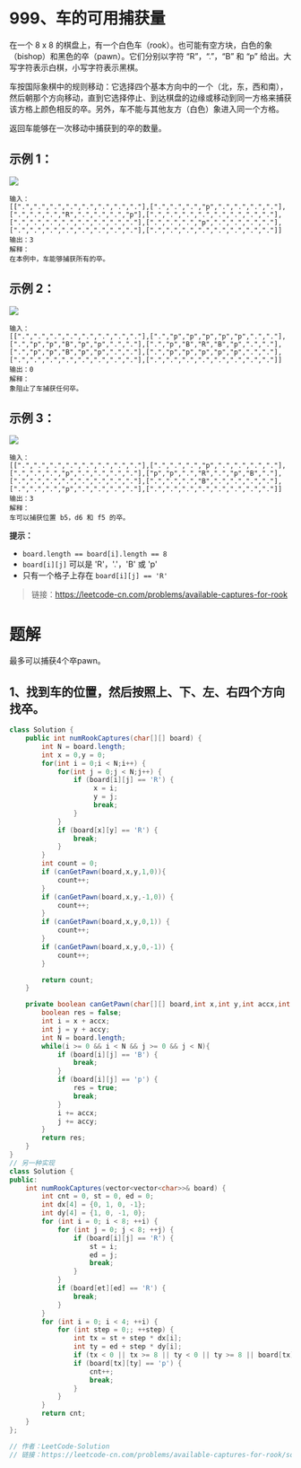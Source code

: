 # 999、车的可用捕获量
在一个 8 x 8 的棋盘上，有一个白色车（rook）。也可能有空方块，白色的象（bishop）和黑色的卒（pawn）。它们分别以字符 “R”，“.”，“B” 和 “p” 给出。大写字符表示白棋，小写字符表示黑棋。

车按国际象棋中的规则移动：它选择四个基本方向中的一个（北，东，西和南），然后朝那个方向移动，直到它选择停止、到达棋盘的边缘或移动到同一方格来捕获该方格上颜色相反的卒。另外，车不能与其他友方（白色）象进入同一个方格。

返回车能够在一次移动中捕获到的卒的数量。
 

## 示例 1：
![](../../images/999_example_1.png)

```
输入：
[[".",".",".",".",".",".",".","."],[".",".",".","p",".",".",".","."],[".",".",".","R",".",".",".","p"],[".",".",".",".",".",".",".","."],[".",".",".",".",".",".",".","."],[".",".",".","p",".",".",".","."],[".",".",".",".",".",".",".","."],[".",".",".",".",".",".",".","."]]
输出：3
解释：
在本例中，车能够捕获所有的卒。
```
## 示例 2：
![](../../images/999_example_2.png)

```
输入：
[[".",".",".",".",".",".",".","."],[".","p","p","p","p","p",".","."],[".","p","p","B","p","p",".","."],[".","p","B","R","B","p",".","."],[".","p","p","B","p","p",".","."],[".","p","p","p","p","p",".","."],[".",".",".",".",".",".",".","."],[".",".",".",".",".",".",".","."]]
输出：0
解释：
象阻止了车捕获任何卒。
```
## 示例 3：

![](../../images/999_example_3.png)
```
输入：
[[".",".",".",".",".",".",".","."],[".",".",".","p",".",".",".","."],[".",".",".","p",".",".",".","."],["p","p",".","R",".","p","B","."],[".",".",".",".",".",".",".","."],[".",".",".","B",".",".",".","."],[".",".",".","p",".",".",".","."],[".",".",".",".",".",".",".","."]]
输出：3
解释： 
车可以捕获位置 b5，d6 和 f5 的卒。
```

**提示：**

- `board.length == board[i].length == 8`
- `board[i][j]` 可以是 'R'，'.'，'B' 或 'p'
- 只有一个格子上存在 `board[i][j] == 'R'`

> 链接：https://leetcode-cn.com/problems/available-captures-for-rook

# 题解
最多可以捕获4个卒pawn。
## 1、找到车的位置，然后按照上、下、左、右四个方向找卒。
```Java
class Solution {
    public int numRookCaptures(char[][] board) {
        int N = board.length;
        int x = 0,y = 0;
        for(int i = 0;i < N;i++) {
            for(int j = 0;j < N;j++) {
                if (board[i][j] == 'R') {
                     x = i;
                     y = j;
                     break;
                }
            }
            if (board[x][y] == 'R') {
                break;
            }
        }
        int count = 0;
        if (canGetPawn(board,x,y,1,0)){
            count++;
        }
        if (canGetPawn(board,x,y,-1,0)) {
            count++;
        }
        if (canGetPawn(board,x,y,0,1)) {
            count++;
        }
        if (canGetPawn(board,x,y,0,-1)) {
            count++;
        }

        return count;
    }

    private boolean canGetPawn(char[][] board,int x,int y,int accx,int accy){
        boolean res = false;
        int i = x + accx;
        int j = y + accy;
        int N = board.length;
        while(i >= 0 && i < N && j >= 0 && j < N){
            if (board[i][j] == 'B') {
                break;
            }
            if (board[i][j] == 'p') {
                res = true;
                break;
            }
            i += accx;
            j += accy;
        }
        return res;
    }
}
// 另一种实现
class Solution {
public:
    int numRookCaptures(vector<vector<char>>& board) {
        int cnt = 0, st = 0, ed = 0;
        int dx[4] = {0, 1, 0, -1};
        int dy[4] = {1, 0, -1, 0};
        for (int i = 0; i < 8; ++i) {
            for (int j = 0; j < 8; ++j) {
                if (board[i][j] == 'R') {
                    st = i;
                    ed = j;
                    break;
                }
            }
            if (board[et][ed] == 'R') {
                break;
            }
        }
        for (int i = 0; i < 4; ++i) {
            for (int step = 0;; ++step) {
                int tx = st + step * dx[i];
                int ty = ed + step * dy[i];
                if (tx < 0 || tx >= 8 || ty < 0 || ty >= 8 || board[tx][ty] == 'B') break;
                if (board[tx][ty] == 'p') {
                    cnt++;
                    break;
                }
            }
        }
        return cnt;
    }
};

// 作者：LeetCode-Solution
// 链接：https://leetcode-cn.com/problems/available-captures-for-rook/solution/che-de-ke-yong-bu-huo-liang-by-leetcode-solution/
```